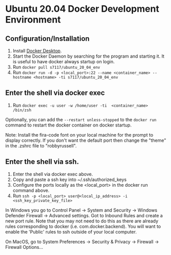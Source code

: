 # Ubuntu 20.04 Docker Development Environment

## Configuration/Installation
1. Install [Docker Desktop](https://www.docker.com/products/docker-desktop).
1. Start the Docker Daemon by searching for the program and starting it. It is useful to have docker always startup on login.
1. Run ```docker pull s7117/ubuntu_20_04_env```
1. Run ```docker run -d -p <local_port>:22 --name <container_name> --hostname <hostname> -ti s7117/ubuntu_20_04_env```

## Enter the shell via docker exec
1. Run ```docker exec -u user -w /home/user -ti  <container_name> /bin/zsh```

Optionally, you can add the ```--restart unless-stopped``` to the ```docker run``` command to restart the docker container on docker startup.

Note: Install the fira-code font on your local machine for the prompt to display correctly. If you don't want the default port then change the "theme" in the .zshrc file to "robbyrussell".

## Enter the shell via ssh.
1. Enter the shell via docker exec above.
1. Copy and paste a ssh key into ~/.ssh/authorized_keys
1. Configure the ports locally as the <local_port> in the docker run command above.
1. Run ```ssh -p <local_port> user@<local_ip_address> -i <ssh_key_private_key_file>```

In Windows you go to Control Panel -> System and Security -> Windows Defender Firewall -> Advanced settings. Got to Inbound Rules and create a new port rule. Note that you may not need to do this as there are already rules corresponding to docker (i.e. com.docker.backend). You will want to enable the 'Public' rules to ssh outside of your local computer.

On MacOS, go to System Preferences -> Security & Privacy -> Firewall -> Firewall Options...
